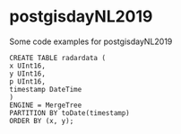 # postgisdayNL2019
Some code examples for postgisdayNL2019

```
CREATE TABLE radardata (
x UInt16, 
y UInt16, 
p UInt16, 
timestamp DateTime
) 
ENGINE = MergeTree 
PARTITION BY toDate(timestamp) 
ORDER BY (x, y);

```
